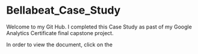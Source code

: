 # Bellabeat_Case_Study

Welcome to my Git Hub. I completed this Case Study as past of my Google Analytics Certificate final capstone project. 

In order to view the document, click on the 
